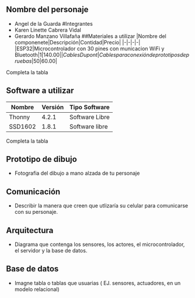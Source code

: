 ## Nombre del personaje
- Angel de la Guarda
#Integrantes
- Karen Linette Cabrera Vidal
- Gerardo Manzano Villafaña
##Materiales a utilizar
|Nombre del componenete|Descripción|Contidad|Precio|
|-|-|-|-|
|ESP32|Microcontrolador con 30 pines con municacion WiFi y Bluetooth|1|$140.00|
|Cables Dupont|Cables para conexión de prototipos de pruebas|50|$60.00|

Completa la tabla
## Software a utilizar
|Nombre|Versión|Tipo Software|
|-|-|-|
|Thonny|4.2.1|Software Libre|
|SSD1602|1.8.1|Software libre|
Completa la tabla
## Prototipo de dibujo
- Fotografia del dibujo a mano alzada de tu personaje
## Comunicación
- Describir la manera que creen que utlizaría su celular para comunicarse con su personaje.
## Arquitectura
- Diagrama que contenga los sensores, los actores, el microcontrolador, el servidor y la base de datos.
## Base de datos
- Imagne tabla o tablas que usuarias ( EJ. sensores, actuadores, en un modelo relacional)
